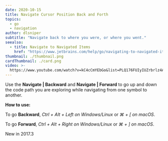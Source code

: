 ```yaml
---
date: 2020-10-15
title: Navigate Cursor Position Back and Forth
topics:
  - go
  - navigation
author: dlsniper
subtitle: "Navigate back to where you were, or where you went."
seealso:
  - title: Navigate to Navigated Items
    href: "https://www.jetbrains.com/help/go/navigating-to-navigated-items.html"
thumbnail: ./thumbnail.png
cardThumbnail: ./card.png
video: >-
  https://www.youtube.com/watch?v=kC4cCmYEbGo&list=PLQ176FUIyIUZrbrlz4AY1V8VzBJKZyVlW&index=11
---
```


Use the **Navigate | Backward** and **Navigate | Forward** to go up and down
the code path you are exploring while navigating from one symbol to another.

**How to use:**

To go **Backward**, _Ctrl + Alt + Left on Windows/Linux_ or _⌘ + [ on macOS_.

To go **Forward**, _Ctrl + Alt + Right on Windows/Linux_ or _⌘ + ] on macOS_.

<span class="tag is-rounded">New in 2017.3</span>

